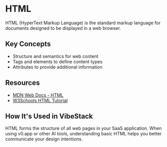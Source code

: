 # HTML

HTML (HyperText Markup Language) is the standard markup language for documents designed to be displayed in a web browser.

## Key Concepts

- Structure and semantics for web content
- Tags and elements to define content types
- Attributes to provide additional information

## Resources

- [MDN Web Docs - HTML](https://developer.mozilla.org/en-US/docs/Web/HTML)
- [W3Schools HTML Tutorial](https://www.w3schools.com/html/)

## How It's Used in VibeStack

HTML forms the structure of all web pages in your SaaS application. When using v0.app or other AI tools, understanding basic HTML helps you better communicate your design intentions.
